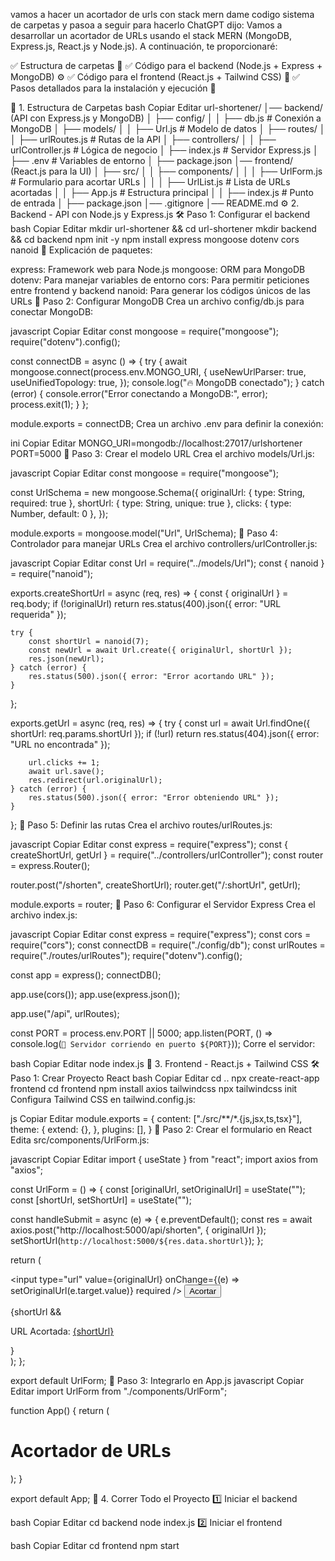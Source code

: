 vamos a hacer un acortador de urls con stack mern  dame codigo sistema de carpetas y pasoa a seguir para hacerlo
ChatGPT dijo:
Vamos a desarrollar un acortador de URLs usando el stack MERN (MongoDB, Express.js, React.js y Node.js). A continuación, te proporcionaré:

✅ Estructura de carpetas 📂
✅ Código para el backend (Node.js + Express + MongoDB) ⚙️
✅ Código para el frontend (React.js + Tailwind CSS) 🎨
✅ Pasos detallados para la instalación y ejecución 🚀

📁 1. Estructura de Carpetas
bash
Copiar
Editar
url-shortener/
│── backend/  (API con Express.js y MongoDB)
│   ├── config/
│   │   ├── db.js         # Conexión a MongoDB
│   ├── models/
│   │   ├── Url.js        # Modelo de datos
│   ├── routes/
│   │   ├── urlRoutes.js  # Rutas de la API
│   ├── controllers/
│   │   ├── urlController.js  # Lógica de negocio
│   ├── index.js         # Servidor Express.js
│   ├── .env             # Variables de entorno
│   ├── package.json
│── frontend/  (React.js para la UI)
│   ├── src/
│   │   ├── components/
│   │   │   ├── UrlForm.js      # Formulario para acortar URLs
│   │   │   ├── UrlList.js      # Lista de URLs acortadas
│   │   ├── App.js              # Estructura principal
│   │   ├── index.js            # Punto de entrada
│   ├── package.json
│── .gitignore
│── README.md
⚙️ 2. Backend - API con Node.js y Express.js
🛠️ Paso 1: Configurar el backend
bash
Copiar
Editar
mkdir url-shortener && cd url-shortener
mkdir backend && cd backend
npm init -y
npm install express mongoose dotenv cors nanoid
📌 Explicación de paquetes:

express: Framework web para Node.js
mongoose: ORM para MongoDB
dotenv: Para manejar variables de entorno
cors: Para permitir peticiones entre frontend y backend
nanoid: Para generar los códigos únicos de las URLs
📝 Paso 2: Configurar MongoDB
Crea un archivo config/db.js para conectar MongoDB:

javascript
Copiar
Editar
const mongoose = require("mongoose");
require("dotenv").config();

const connectDB = async () => {
    try {
        await mongoose.connect(process.env.MONGO_URI, {
            useNewUrlParser: true,
            useUnifiedTopology: true,
        });
        console.log("🔥 MongoDB conectado");
    } catch (error) {
        console.error("Error conectando a MongoDB:", error);
        process.exit(1);
    }
};

module.exports = connectDB;
Crea un archivo .env para definir la conexión:

ini
Copiar
Editar
MONGO_URI=mongodb://localhost:27017/urlshortener
PORT=5000
📌 Paso 3: Crear el modelo URL
Crea el archivo models/Url.js:

javascript
Copiar
Editar
const mongoose = require("mongoose");

const UrlSchema = new mongoose.Schema({
    originalUrl: { type: String, required: true },
    shortUrl: { type: String, unique: true },
    clicks: { type: Number, default: 0 },
});

module.exports = mongoose.model("Url", UrlSchema);
📌 Paso 4: Controlador para manejar URLs
Crea el archivo controllers/urlController.js:

javascript
Copiar
Editar
const Url = require("../models/Url");
const { nanoid } = require("nanoid");

exports.createShortUrl = async (req, res) => {
    const { originalUrl } = req.body;
    if (!originalUrl) return res.status(400).json({ error: "URL requerida" });

    try {
        const shortUrl = nanoid(7);
        const newUrl = await Url.create({ originalUrl, shortUrl });
        res.json(newUrl);
    } catch (error) {
        res.status(500).json({ error: "Error acortando URL" });
    }
};

exports.getUrl = async (req, res) => {
    try {
        const url = await Url.findOne({ shortUrl: req.params.shortUrl });
        if (!url) return res.status(404).json({ error: "URL no encontrada" });

        url.clicks += 1;
        await url.save();
        res.redirect(url.originalUrl);
    } catch (error) {
        res.status(500).json({ error: "Error obteniendo URL" });
    }
};
📌 Paso 5: Definir las rutas
Crea el archivo routes/urlRoutes.js:

javascript
Copiar
Editar
const express = require("express");
const { createShortUrl, getUrl } = require("../controllers/urlController");
const router = express.Router();

router.post("/shorten", createShortUrl);
router.get("/:shortUrl", getUrl);

module.exports = router;
📌 Paso 6: Configurar el Servidor Express
Crea el archivo index.js:

javascript
Copiar
Editar
const express = require("express");
const cors = require("cors");
const connectDB = require("./config/db");
const urlRoutes = require("./routes/urlRoutes");
require("dotenv").config();

const app = express();
connectDB();

app.use(cors());
app.use(express.json());

app.use("/api", urlRoutes);

const PORT = process.env.PORT || 5000;
app.listen(PORT, () => console.log(`🚀 Servidor corriendo en puerto ${PORT}`));
Corre el servidor:

bash
Copiar
Editar
node index.js
🎨 3. Frontend - React.js + Tailwind CSS
🛠️ Paso 1: Crear Proyecto React
bash
Copiar
Editar
cd ..
npx create-react-app frontend
cd frontend
npm install axios tailwindcss
npx tailwindcss init
Configura Tailwind CSS en tailwind.config.js:

js
Copiar
Editar
module.exports = {
  content: ["./src/**/*.{js,jsx,ts,tsx}"],
  theme: {
    extend: {},
  },
  plugins: [],
}
📌 Paso 2: Crear el formulario en React
Edita src/components/UrlForm.js:

javascript
Copiar
Editar
import { useState } from "react";
import axios from "axios";

const UrlForm = () => {
  const [originalUrl, setOriginalUrl] = useState("");
  const [shortUrl, setShortUrl] = useState("");

  const handleSubmit = async (e) => {
    e.preventDefault();
    const res = await axios.post("http://localhost:5000/api/shorten", { originalUrl });
    setShortUrl(`http://localhost:5000/${res.data.shortUrl}`);
  };

  return (
    <div>
      <form onSubmit={handleSubmit}>
        <input type="url" value={originalUrl} onChange={(e) => setOriginalUrl(e.target.value)} required />
        <button type="submit">Acortar</button>
      </form>
      {shortUrl && <p>URL Acortada: <a href={shortUrl}>{shortUrl}</a></p>}
    </div>
  );
};

export default UrlForm;
📌 Paso 3: Integrarlo en App.js
javascript
Copiar
Editar
import UrlForm from "./components/UrlForm";

function App() {
  return (
    <div>
      <h1>Acortador de URLs</h1>
      <UrlForm />
    </div>
  );
}

export default App;
🚀 4. Correr Todo el Proyecto
1️⃣ Iniciar el backend

bash
Copiar
Editar
cd backend
node index.js
2️⃣ Iniciar el frontend

bash
Copiar
Editar
cd frontend
npm start